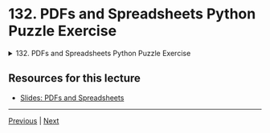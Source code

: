 # 132. PDFs and Spreadsheets Python Puzzle Exercise

<details>
  <summary> 132. PDFs and Spreadsheets Python Puzzle Exercise </summary>

-   [Notebook: 02-PDFs-Spreadsheets-Puzzle.ipynb](https://github.com/Pierian-Data/Complete-Python-3-Bootcamp/blob/master/15-PDFs-and-Spreadsheets/02-PDFs-Spreadsheets-Puzzle.ipynb)

-   [Codebase: 02_pdfs_spreadsheets_puzzle.py](../../../codebase/python-camp/15-PDFs-and-Spreadsheets/02_pdfs_spreadsheets_puzzle.py)

</details> 

## Resources for this lecture

-   [Slides: PDFs and Spreadsheets](https://docs.google.com/presentation/d/1eOtLJA6dl1t3VMH7cSzuhvx8a2XOgH2wNgQlLvFUdL4/edit#slide=id.g2586a91ea0_0_95)



---

[Previous](./131_Working-with-PDF-Files-in-Python.md) | [Next](./133_PDFs-and-Spreadsheets-Python-Puzzle-Exercise-Solutions.md)